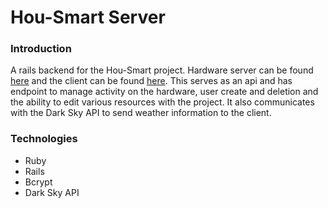 # Hou-Smart Server

### Introduction 

A rails backend for the Hou-Smart project. Hardware server can be found [here](https://github.com/ju-zp/Hou-Smart_hardware) and the client can be found [here](https://github.com/ju-zp/Hou-Smart_client). This serves as an api and has endpoint to manage activity on the hardware, user create and deletion and the ability to edit various resources with the project. It also communicates with the Dark Sky API to send weather information to the client.

### Technologies
* Ruby
* Rails
* Bcrypt
* Dark Sky API
